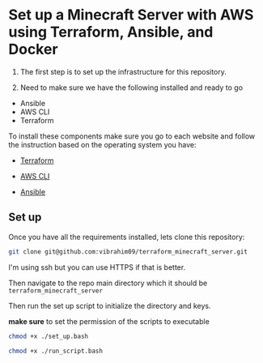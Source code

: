 # Set up a Minecraft Server with AWS using Terraform, Ansible, and Docker

1. The first step is to set up the infrastructure for this repository.

2. Need to make sure we have the following installed and ready to go

- Ansible
- AWS CLI
- Terraform

To install these components make sure you go to each website and follow the instruction based on the operating system you have:

- [Terraform](https://developer.hashicorp.com/terraform/tutorials/aws-get-started/install-cli)

- [AWS CLI](https://docs.aws.amazon.com/cli/latest/userguide/getting-started-install.html)

- [Ansible](https://ansible.readthedocs.io/projects/ansible-core/devel/installation_guide/index.html)

## Set up

Once you have all the requirements installed, lets clone this repository:

```bash
git clone git@github.com:vibrahim09/terraform_minecraft_server.git
```

I'm using ssh but you can use HTTPS if that is better.

Then navigate to the repo main directory which it should be ```terraform_minecraft_server```

Then run the set up script to initialize the directory and keys.

**make sure** to set the permission of the scripts to executable

``` bash
chmod +x ./set_up.bash
```

```bash
chmod +x ./run_script.bash
```
